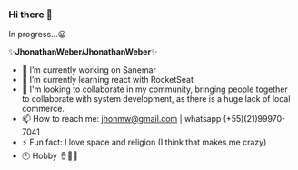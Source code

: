 ### Hi there 👋

In progress...😀

✨**JhonathanWeber/JhonathanWeber**✨

- 🔭 I’m currently working on Sanemar
- 🌱 I’m currently learning react with RocketSeat
- 👯 I'm looking to collaborate in my community, bringing people together to collaborate with system development, as there is a huge      lack of local commerce.
- 📫 How to reach me: jhonmw@gmail.com | whatsapp (+55)(21)99970-7041
- ⚡ Fun fact: I love space and religion (I think that makes me crazy)
- 🕛 Hobby 🪘🎵🎶 
